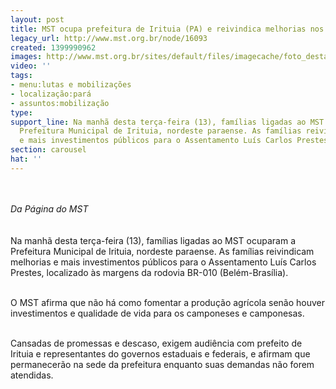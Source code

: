 ```yaml
---
layout: post
title: MST ocupa prefeitura de Irituia (PA) e reivindica melhorias nos assentamentos
legacy_url: http://www.mst.org.br/node/16093
created: 1399990962
images: http://www.mst.org.br/sites/default/files/imagecache/foto_destaque/images.jpg
video: ''
tags:
- menu:lutas e mobilizações
- localização:pará
- assuntos:mobilização
type: 
support_line: Na manhã desta terça-feira (13), famílias ligadas ao MST ocuparam a
  Prefeitura Municipal de Irituia, nordeste paraense. As famílias reivindicam melhorias
  e mais investimentos públicos para o Assentamento Luís Carlos Prestes.
section: carousel
hat: ''
---
```

<p><br><br><em>Da Página do MST<br></em><br><br>Na manhã desta terça-feira (13), famílias ligadas ao MST ocuparam a Prefeitura Municipal de Irituia, nordeste paraense. As famílias reivindicam melhorias e mais investimentos públicos para o Assentamento Luís Carlos Prestes, localizado às margens da rodovia BR-010 (Belém-Brasília).<br>&nbsp;</p><p>O MST afirma que não há como fomentar a produção agrícola senão houver investimentos e qualidade de vida para os camponeses e camponesas.</p><p><br>Cansadas de promessas e descaso, exigem audiência com prefeito de Irituia e representantes do governos estaduais e federais, e afirmam que permanecerão na sede da prefeitura enquanto suas demandas não forem atendidas.</p><p>&nbsp;</p>
